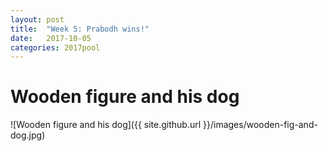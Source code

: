 ```yaml
---
layout: post
title:  "Week 5: Prabodh wins!"
date:   2017-10-05
categories: 2017pool
---
```

# Wooden figure and his dog <br/>
![Wooden figure and his dog]({{ site.github.url }}/images/wooden-fig-and-dog.jpg)
